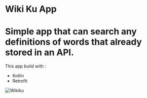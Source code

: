 # Wiki Ku App

Simple app that can search any definitions of words that already stored in an API. 
==============================
This app build with :
* Kotlin
* Retrofit

![Wikiku](https://user-images.githubusercontent.com/87839081/127601509-8e3bc728-6219-48f7-bc91-2bb0dcb240b3.png)
